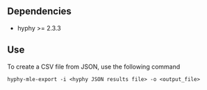 ## Dependencies

* hyphy >= 2.3.3

## Use

To create a CSV file from JSON, use the following command

```
hyphy-mle-export -i <hyphy JSON results file> -o <output_file>
```
